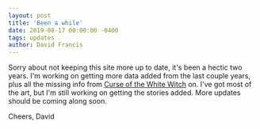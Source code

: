 ```yaml
---
layout: post
title: 'Been a while'
date: 2019-08-17 00:00:00 -0400
tags: updates
author: David Francis
---
```


Sorry about not keeping this site more up to date, it's been a hectic two years. I'm working on getting more data added from the last couple years, plus all the missing info from [Curse of the White Witch](/history/witch) on. I've got most of the art, but I'm still working on getting the stories added. More updates should be coming along soon.

Cheers,
David
